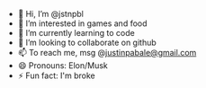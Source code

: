 - 👋 Hi, I’m @jstnpbl
- 👀 I’m interested in games and food
- 🌱 I’m currently learning to code
- 💞️ I’m looking to collaborate on github
- 📫 To reach me, msg @justinpabale@gmail.com
- 😄 Pronouns: Elon/Musk
- ⚡ Fun fact: I'm broke

<!---
jstnpbl/jstnpbl is a ✨ special ✨ repository because its `README.md` (this file) appears on your GitHub profile.
You can click the Preview link to take a look at your changes.
--->
